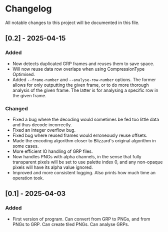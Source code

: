 # Changelog

All notable changes to this project will be documented in this file.


## [0.2] - 2025-04-15

### Added
- Now detects duplicated GRP frames and reuses them to save space.
- Will now reuse data row overlaps when using CompressionType Optimised.
- Added `--frame-number` and `--analyse-row-number` options. The former allows for only outputting the given frame, or to do more thorough analysis of the given frame. The latter is for analysing a specific row in the given frame.

### Changed
- Fixed a bug where the decoding would sometimes be fed too little data and thus decode incorrectly.
- Fixed an integer overflow bug.
- Fixed bug where reused frames would erroneously reuse offsets.
- Made the encoding algorithm closer to Blizzard's original algorithm in some cases.
- More efficient IO handling of GRP files.
- Now handles PNGs with alpha channels, in the sense that fully transparent pixels will be set to use palette index 0, and any non-opaque pixels will have its alpha value ignored.
- Improved and more consistent logging. Also prints how much time an operation took.



## [0.1] - 2025-04-03

### Added
- First version of program. Can convert from GRP to PNGs, and from PNGs to GRP. Can create tiled PNGs. Can analyse GRPs.
